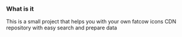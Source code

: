 ### What is it
This is a small project that helps you with your own fatcow icons CDN repository with easy search and prepare data
